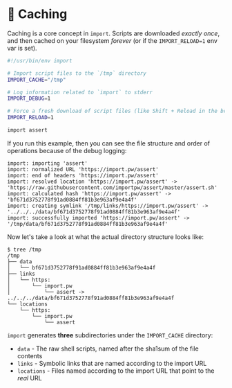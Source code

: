 # 💸 Caching

Caching is a core concept in `import`. Scripts are downloaded _exactly once_, and
then cached on your filesystem _forever_ (or if the `IMPORT_RELOAD=1` env var is
set).

```bash
#!/usr/bin/env import

# Import script files to the `/tmp` directory
IMPORT_CACHE="/tmp"

# Log information related to `import` to stderr
IMPORT_DEBUG=1

# Force a fresh download of script files (like Shift + Reload in the browser)
IMPORT_RELOAD=1

import assert
```

If you run this example, then you can see the file structure and order of
operations because of the debug logging:

```
import: importing 'assert'
import: normalized URL 'https://import.pw/assert'
import: end of headers 'https://import.pw/assert'
import: resolved location 'https://import.pw/assert' -> 'https://raw.githubusercontent.com/importpw/assert/master/assert.sh'
import: calculated hash 'https://import.pw/assert' -> 'bf671d3752778f91ad0884ff81b3e963af9e4a4f'
import: creating symlink '/tmp/links/https://import.pw/assert' -> '../../../data/bf671d3752778f91ad0884ff81b3e963af9e4a4f'
import: successfully imported 'https://import.pw/assert' -> '/tmp/data/bf671d3752778f91ad0884ff81b3e963af9e4a4f'
```

Now let's take a look at what the actual directory structure looks like:

```
$ tree /tmp
/tmp
├── data
│   └── bf671d3752778f91ad0884ff81b3e963af9e4a4f
├── links
│   └── https:
│       └── import.pw
│           └── assert -> ../../../data/bf671d3752778f91ad0884ff81b3e963af9e4a4f
└── locations
    └── https:
        └── import.pw
            └── assert
```

`import` generates **three** subdirectories under the `IMPORT_CACHE` directory:

 * `data` - The raw shell scripts, named after the sha1sum of the file contents
 * `links` - Symbolic links that are named according to the import URL
 * `locations` - Files named according to the import URL that point to the _real_ URL
